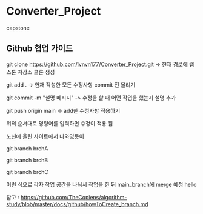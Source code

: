 # Converter_Project
 capstone

 Github 협업 가이드 
 ----------------------
 git clone https://github.com/lvnvn177/Converter_Project.git -> 현재 경로에 캡스톤 저장소 클론 생성 


 git add . -> 현재 작성한 모든 수정사항 commit 전 올리기   
 
 
 git commit -m "설명 메시지" -> 수정을 할 때 어떤 작업을 했는지 설명 추가 
 
 
 git push origin main -> add한 수정사항 적용하기

 위의 순서대로 명령어를 입력하면 수정이 적용 됨

노션에 올린 사이트에서 나와있듯이

 git branch brchA
 
 git branch brchB
 
 git branch brchC

이런 식으로 각자 작업 공간을 나눠서 작업을 한 뒤 main_branch에 merge 예정 hello

참고 : https://github.com/TheCopiens/algorithm-study/blob/master/docs/github/howToCreate_branch.md
